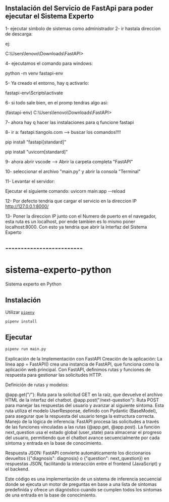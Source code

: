 ## Instalación del Servicio de FastApi para poder ejecutar el Sistema Experto

1- ejecutar simbolo de sistemas como administrador
2- ir hastala direccion de descarga:

ej: 

C:\Users\lenovo\Downloads\FastAPI>

4- ejecutamos el comando para windows:

python -m venv fastapi-env


5- Ya creado el entorno, hay q activarlo:

fastapi-env\Scripts\activate

6- si todo sale bien, en el promp tendras algo asi:

(fastapi-env) C:\Users\lenovo\Downloads\FastAPI>

7- ahora hay q hacer las instalaciones para q funcione fastapi

8- ir a: fastapi.tiangolo.com --> buscar los comandos!!!!

pip install "fastapi[standard]"

pip install "uvicorn[standard]"

9- ahora abrir vscode --> Abrir la carpeta completa "FastAPI"

10- seleccionar el archivo "main.py" y abrir la consola "Terminal"

11- Levantar el servidor:

Ejecutar el siguiente comando: uvicorn main:app --reload

12- Por defecto tendria que cargar el servicio en la direccion IP http://127.0.0.1:8000/

13- Poner la direccion IP junto con el Numero de puerto en el navegador, esta ruta es un localhost,
por ende tambien es lo mismo poner localhost:8000.
Con esto ya tendria que abrir la Interfaz del Sistema Experto

## -------------------------

# sistema-experto-python
Sistema experto en Python

## Instalación

Utilizar [`pipenv`](https://pipenv.pypa.io)

```bash
pipenv install
```

## Ejecutar

```bash
pipenv run main.py
```
Explicación de la Implementación con FastAPI
Creación de la aplicación: La línea app = FastAPI() crea una instancia de FastAPI, que funciona como la aplicación web principal. Con FastAPI, definimos rutas y funciones de respuesta para gestionar las solicitudes HTTP.

Definición de rutas y modelos:

@app.get("/"): Ruta para la solicitud GET en la raíz, que devuelve el archivo HTML de la interfaz del chatbot.
@app.post("/next-question"): Ruta POST para manejar las respuestas del usuario y avanzar al siguiente síntoma. Esta ruta utiliza el modelo UserResponse, definido con Pydantic (BaseModel), para asegurar que la respuesta del usuario tenga la estructura correcta.
Manejo de la lógica de inferencia: FastAPI procesa las solicitudes a través de las funciones vinculadas a las rutas (@app.get, @app.post). La función next_question usa el estado global (user_state) para almacenar el progreso del usuario, permitiendo que el chatbot avance secuencialmente por cada síntoma y entrada en la base de conocimiento.

Respuesta JSON: FastAPI convierte automáticamente los diccionarios devueltos ({"diagnosis": diagnosis} o {"question": next_question}) en respuestas JSON, facilitando la interacción entre el frontend (JavaScript) y el backend.

Este código es una implementación de un sistema de inferencia secuencial donde se ejecuta un motor de preguntas en base a una lista de síntomas predefinida y ofrece un diagnóstico cuando se cumplen todos los síntomas de una entrada en la base de conocimiento.
